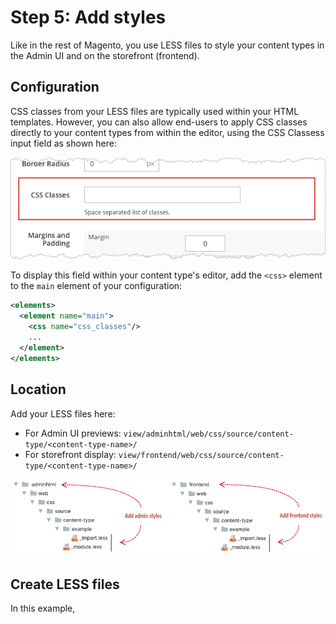 <!-- {% raw %} -->

# Step 5: Add styles

Like in the rest of Magento, you use LESS files to style your content types in the Admin UI and on the storefront (frontend). 

## Configuration

CSS classes from your LESS files are typically used within your HTML templates. However, you can also allow end-users to apply CSS classes directly to your content types from within the editor, using the CSS Classess input field as shown here:

![Create config file](../images/css-classes-input-field.png)

To display this field within your content type's editor, add the `<css>` element to the `main` element of your configuration:

```xml
<elements>
  <element name="main">
    <css name="css_classes"/>
    ...
  </element>
</elements>
```

## Location

Add your LESS files here:

- For Admin UI previews: `view/adminhtml/web/css/source/content-type/<content-type-name>/`
- For storefront display: `view/frontend/web/css/source/content-type/<content-type-name>/`

![Create config file](../images/step6-add-styles.png)

## Create LESS files

In this example, 

<!-- {% endraw %} -->
